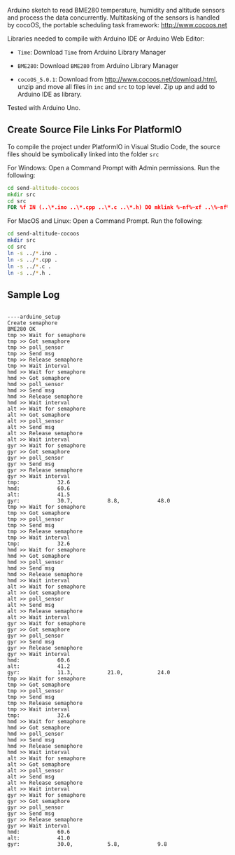 Arduino sketch to read BME280 temperature, humidity and altitude sensors and process the data concurrently.  Multitasking of the sensors
is handled by cocoOS, the portable scheduling task framework: http://www.cocoos.net

Libraries needed to compile with Arduino IDE or Arduino Web Editor:

- `Time`: Download `Time` from Arduino Library Manager

- `BME280`: Download `BME280` from Arduino Library Manager

- `cocoOS_5.0.1`: Download from http://www.cocoos.net/download.html, 
    unzip and move all files in `inc` and `src` to top level.
    Zip up and add to Arduino IDE as library.

Tested with Arduino Uno.

## Create Source File Links For PlatformIO

To compile the project under PlatformIO in Visual Studio Code, the source files
should be symbolically linked into the folder `src`

For Windows: Open a Command Prompt with Admin permissions. Run the following:

```cmd
cd send-altitude-cocoos
mkdir src
cd src
FOR %f IN (..\*.ino ..\*.cpp ..\*.c ..\*.h) DO mklink %~nf%~xf ..\%~nf%~xf
```

For MacOS and Linux: Open a Command Prompt. Run the following:

```bash
cd send-altitude-cocoos
mkdir src
cd src
ln -s ../*.ino .
ln -s ../*.cpp .
ln -s ../*.c .
ln -s ../*.h .
```

## Sample Log

```text

----arduino_setup
Create semaphore
BME280 OK
tmp >> Wait for semaphore
tmp >> Got semaphore
tmp >> poll_sensor
tmp >> Send msg
tmp >> Release semaphore
tmp >> Wait interval
hmd >> Wait for semaphore
hmd >> Got semaphore
hmd >> poll_sensor
hmd >> Send msg
hmd >> Release semaphore
hmd >> Wait interval
alt >> Wait for semaphore
alt >> Got semaphore
alt >> poll_sensor
alt >> Send msg
alt >> Release semaphore
alt >> Wait interval
gyr >> Wait for semaphore
gyr >> Got semaphore
gyr >> poll_sensor
gyr >> Send msg
gyr >> Release semaphore
gyr >> Wait interval
tmp:            32.6
hmd:            60.6
alt:            41.5
gyr:            30.7,           8.8,            48.0
tmp >> Wait for semaphore
tmp >> Got semaphore
tmp >> poll_sensor
tmp >> Send msg
tmp >> Release semaphore
tmp >> Wait interval
tmp:            32.6
hmd >> Wait for semaphore
hmd >> Got semaphore
hmd >> poll_sensor
hmd >> Send msg
hmd >> Release semaphore
hmd >> Wait interval
alt >> Wait for semaphore
alt >> Got semaphore
alt >> poll_sensor
alt >> Send msg
alt >> Release semaphore
alt >> Wait interval
gyr >> Wait for semaphore
gyr >> Got semaphore
gyr >> poll_sensor
gyr >> Send msg
gyr >> Release semaphore
gyr >> Wait interval
hmd:            60.6
alt:            41.2
gyr:            11.3,           21.0,           24.0
tmp >> Wait for semaphore
tmp >> Got semaphore
tmp >> poll_sensor
tmp >> Send msg
tmp >> Release semaphore
tmp >> Wait interval
tmp:            32.6
hmd >> Wait for semaphore
hmd >> Got semaphore
hmd >> poll_sensor
hmd >> Send msg
hmd >> Release semaphore
hmd >> Wait interval
alt >> Wait for semaphore
alt >> Got semaphore
alt >> poll_sensor
alt >> Send msg
alt >> Release semaphore
alt >> Wait interval
gyr >> Wait for semaphore
gyr >> Got semaphore
gyr >> poll_sensor
gyr >> Send msg
gyr >> Release semaphore
gyr >> Wait interval
hmd:            60.6
alt:            41.0
gyr:            30.0,           5.8,            9.8

```
